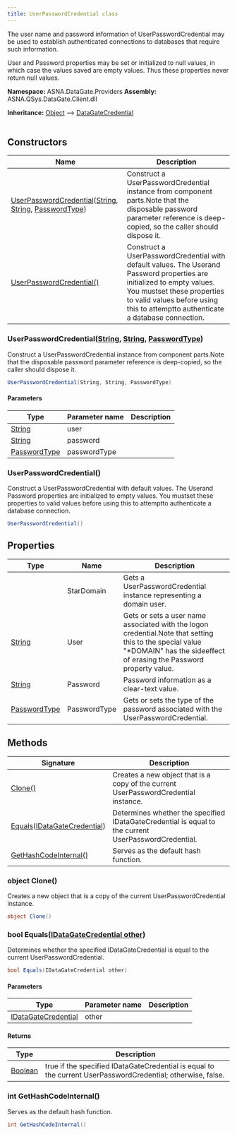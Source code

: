 ```yaml
---
title: UserPasswordCredential class
---
```


The user name and password information of UserPasswordCredential may be
used to establish authenticated connections to databases that require
such information.

User and Password properties may be set or initialized to null values,
in which case the values saved are empty values.  Thus these properties
never return null values.

**Namespace:** ASNA.DataGate.Providers
**Assembly:** ASNA.QSys.DataGate.Client.dll

**Inheritance:** [Object](https://docs.microsoft.com/en-us/dotnet/api/system.object) --> [DataGateCredential](/reference/data-gate-providers/data-gate-credential.html)
<br>
<br>

## Constructors

| Name | Description |
| --- | --- |
| [UserPasswordCredential](#userpasswordcredential-string-string-passwordtype-)([String](https://docs.microsoft.com/en-us/dotnet/api/system.string), [String](https://docs.microsoft.com/en-us/dotnet/api/system.string), [PasswordType](https://learn.microsoft.com/en-us/dotnet/api/)) | Construct a UserPasswordCredential instance from component parts.Note that the disposable password parameter reference is deep-copied, so the caller should dispose it.
| [UserPasswordCredential()](#userpasswordcredential-) | Construct a UserPasswordCredential with default values.  The Userand Password properties are initialized to empty values.  You mustset these properties to valid values before using this to attemptto authenticate a database connection.

### UserPasswordCredential([String](https://docs.microsoft.com/en-us/dotnet/api/system.string), [String](https://docs.microsoft.com/en-us/dotnet/api/system.string), [PasswordType](https://learn.microsoft.com/en-us/dotnet/api/))

Construct a UserPasswordCredential instance from component parts.Note that the disposable password parameter reference is deep-copied, so the caller should dispose it.

```cs
UserPasswordCredential(String, String, PasswordType)
```

#### Parameters

| Type | Parameter name | Description
| --- | --- | ---
| [String](https://docs.microsoft.com/en-us/dotnet/api/system.string) | user | 
| [String](https://docs.microsoft.com/en-us/dotnet/api/system.string) | password | 
| [PasswordType](https://learn.microsoft.com/en-us/dotnet/api/) | passwordType | 

### UserPasswordCredential()

Construct a UserPasswordCredential with default values.  The Userand Password properties are initialized to empty values.  You mustset these properties to valid values before using this to attemptto authenticate a database connection.

```cs
UserPasswordCredential()
```

## Properties

| Type | Name | Description
| --- | --- | --- 
|  | StarDomain | Gets a UserPasswordCredential instance representing a domain user. |
| [String](https://learn.microsoft.com/en-us/dotnet/api/system.string?view=net-8.0) | User | Gets or sets a user name associated with the logon credential.Note that setting this to the special value "*DOMAIN" has the sideeffect of erasing the Password property value. |
| [String](https://learn.microsoft.com/en-us/dotnet/api/system.string?view=net-8.0) | Password | Password information as a clear-text value. |
| [PasswordType](https://learn.microsoft.com/en-us/dotnet/api/) | PasswordType | Gets or sets the type of the password associated with the UserPasswordCredential. |

## Methods

| Signature | Description |
| --- | --- |
| [Clone()](#clone-) | Creates a new object that is a copy of the current UserPasswordCredential instance.
| [Equals](#equals-idatagatecredential-)([IDataGateCredential](/reference/data-gate-providers/i-data-gate-credential.html)) | Determines whether the specified IDataGateCredential is equal to the current UserPasswordCredential.
| [GetHashCodeInternal()](#gethashcodeinternal-) | Serves as the default hash function.

### object Clone()

Creates a new object that is a copy of the current UserPasswordCredential instance.

```cs
object Clone()
```

### bool Equals([IDataGateCredential other](/reference/data-gate-providers/i-data-gate-credential.html))

Determines whether the specified IDataGateCredential is equal to the current UserPasswordCredential.

```cs
bool Equals(IDataGateCredential other)
```

#### Parameters

| Type | Parameter name | Description
| --- | --- | ---
| [IDataGateCredential](/reference/data-gate-providers/i-data-gate-credential.html) | other | 

#### Returns

| Type | Description
| --- | ---
| [Boolean](https://docs.microsoft.com/en-us/dotnet/api/system.boolean) | true if the specified IDataGateCredential is equal to the current UserPasswordCredential; otherwise, false.

### int GetHashCodeInternal()

Serves as the default hash function.

```cs
int GetHashCodeInternal()
```
